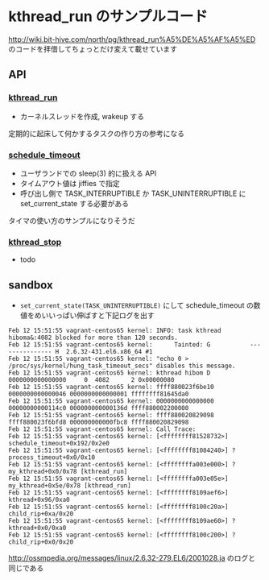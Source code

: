 # kthread_run のサンプルコード

http://wiki.bit-hive.com/north/pg/kthread_run%A5%DE%A5%AF%A5%ED のコードを拝借してちょっとだけ変えて載せています

## API

### [kthread_run](http://lxr.free-electrons.com/source/include/linux/kthread.h?v=2.6.32#L21)

 * カーネルスレッドを作成, wakeup する

定期的に起床して何かするタスクの作り方の参考になる

### [schedule_timeout](http://lxr.free-electrons.com/source/kernel/timer.c?v=2.6.32#L1359)

 * ユーザランドでの sleep(3) 的に扱える API
 * タイムアウト値は jiffies で指定
 * 呼び出し側で TASK_INTERRUPTIBLE か TASK_UNINTERRUPTIBLE に set_current_state する必要がある
 
タイマの使い方のサンプルになりそうだ

### [kthread_stop](http://lxr.free-electrons.com/source/kernel/kthread.c?v=2.6.32#L167)

 * todo

## sandbox

 * `set_current_state(TASK_UNINTERRUPTIBLE)` にして schedule_timeout の数値をめいいっぱい伸ばすと下記ログを出す

```
Feb 12 15:51:55 vagrant-centos65 kernel: INFO: task kthread hiboma&:4082 blocked for more than 120 seconds.
Feb 12 15:51:55 vagrant-centos65 kernel:      Tainted: G           --------------- H  2.6.32-431.el6.x86_64 #1
Feb 12 15:51:55 vagrant-centos65 kernel: "echo 0 > /proc/sys/kernel/hung_task_timeout_secs" disables this message.
Feb 12 15:51:55 vagrant-centos65 kernel: kthread hibom D 0000000000000000     0  4082      2 0x00000080
Feb 12 15:51:55 vagrant-centos65 kernel: ffff880023f6be10 0000000000000046 0000000000000001 ffffffff81645da0
Feb 12 15:51:55 vagrant-centos65 kernel: 0000000000000000 00000000000114c0 000000000000136d ffff880002200000
Feb 12 15:51:55 vagrant-centos65 kernel: ffff880020829098 ffff880023f6bfd8 000000000000fbc8 ffff880020829098
Feb 12 15:51:55 vagrant-centos65 kernel: Call Trace:
Feb 12 15:51:55 vagrant-centos65 kernel: [<ffffffff81528732>] schedule_timeout+0x192/0x2e0
Feb 12 15:51:55 vagrant-centos65 kernel: [<ffffffff81084240>] ? process_timeout+0x0/0x10
Feb 12 15:51:55 vagrant-centos65 kernel: [<ffffffffa003e000>] ? my_kthread+0x0/0x78 [kthread_run]
Feb 12 15:51:55 vagrant-centos65 kernel: [<ffffffffa003e05e>] my_kthread+0x5e/0x78 [kthread_run]
Feb 12 15:51:55 vagrant-centos65 kernel: [<ffffffff8109aef6>] kthread+0x96/0xa0
Feb 12 15:51:55 vagrant-centos65 kernel: [<ffffffff8100c20a>] child_rip+0xa/0x20
Feb 12 15:51:55 vagrant-centos65 kernel: [<ffffffff8109ae60>] ? kthread+0x0/0xa0
Feb 12 15:51:55 vagrant-centos65 kernel: [<ffffffff8100c200>] ? child_rip+0x0/0x20
```

http://ossmpedia.org/messages/linux/2.6.32-279.EL6/2001028.ja のログと同じである
